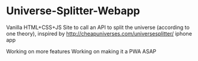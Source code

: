 # Universe-Splitter-Webapp
Vanilla HTML+CSS+JS Site to call an API to split the universe (according to one theory), inspired by http://cheapuniverses.com/universesplitter/ iphone app

Working on more features
Working on making it a PWA ASAP
